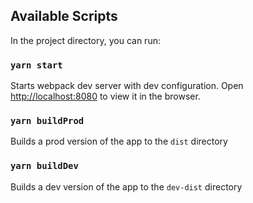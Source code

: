 ## Available Scripts

In the project directory, you can run:

### `yarn start`

Starts webpack dev server with dev configuration.
Open [http://localhost:8080](http://localhost:8080) to view it in the browser.

### `yarn buildProd`

Builds a prod version of the app to the `dist` directory

### `yarn buildDev`

Builds a dev version of the app to the `dev-dist` directory
